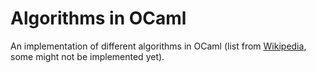 
# Algorithms in OCaml

An implementation of different algorithms in OCaml (list from [Wikipedia](https://en.wikipedia.org/wiki/List_of_algorithms), some might not be implemented yet).
